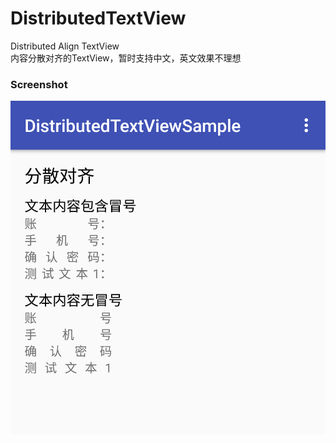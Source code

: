 # DistributedTextView

Distributed Align TextView<br>
内容分散对齐的TextView，暂时支持中文，英文效果不理想

### Screenshot
![screenshot](https://github.com/KeyYao/DistributedTextView/blob/master/screenshot.png)
